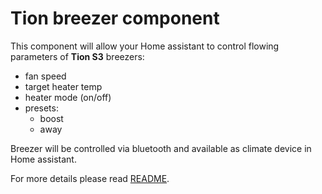 # Tion breezer component
This component will allow your Home assistant to control flowing parameters of **Tion S3** breezers:
  * fan speed
  * target heater temp
  * heater mode (on/off)
  * presets:
    * boost
    * away
    
 Breezer will be controlled via bluetooth and available as climate device in Home assistant.
 
 For more details please read [README](https://github.com/TionAPI/HA-tion/blob/master/README.md).
 